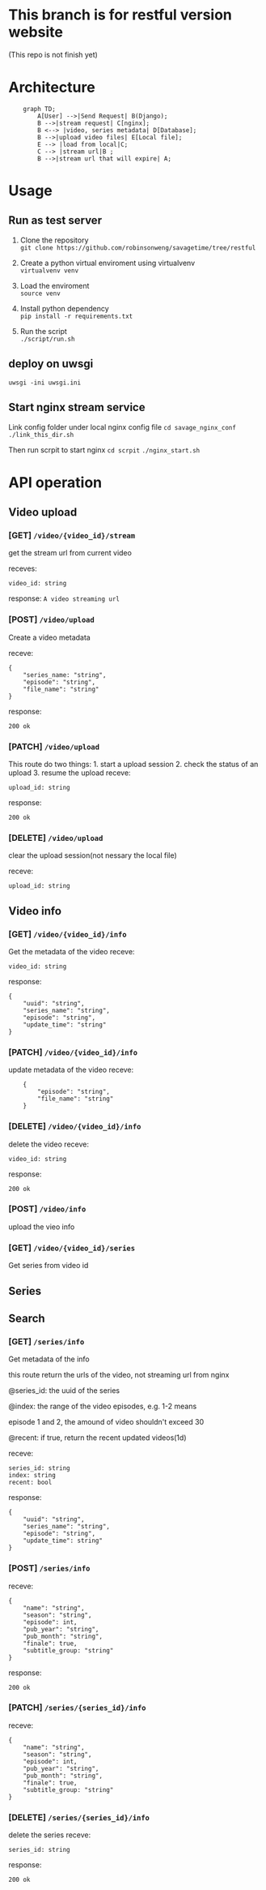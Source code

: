 # This branch is for restful version website

(This repo is not finish yet)

# Architecture

```mermaid
    graph TD;
        A[User] -->|Send Request| B(Django);
        B -->|stream request| C[nginx];
        B <--> |video, series metadata| D[Database];
        B -->|upload video files| E[Local file];
        E --> |load from local|C;
        C --> |stream url|B ;
        B -->|stream url that will expire| A;
```

# Usage

## Run as test server

1. Clone the repository<br>
`git clone https://github.com/robinsonweng/savagetime/tree/restful`

2. Create a python virtual enviroment using virtualvenv<br>
`virtualvenv venv`

3. Load the enviroment<br>
`source venv`

4. Install python dependency<br>
`pip install -r requirements.txt`

5. Run the script<br>
`./script/run.sh`

## deploy on uwsgi
`uwsgi -ini uwsgi.ini`


## Start nginx stream service

Link config folder under local nginx config file
`cd savage_nginx_conf`
`./link_this_dir.sh`

Then run scrpit to start nginx
`cd scrpit`
`./nginx_start.sh`


# API operation

## Video upload

### [GET]  `/video/{video_id}/stream`
get the stream url from current video

receves:
```
video_id: string
```
response:
`A video streaming url`


### [POST] `/video/upload`
Create a video metadata

receve:
```
{
    "series_name: "string",
    "episode": "string",
    "file_name": "string"
}
```
response:
```
200 ok
```

### [PATCH] `/video/upload`
This route do two things: 1. start a upload session 2. check the status of an upload 3. resume the upload
receve:
```
upload_id: string
```

response:
```
200 ok
```

### [DELETE] `/video/upload`
clear the upload session(not nessary the local file)

receve:
```
upload_id: string
```

## Video info

### [GET] `/video/{video_id}/info`
Get the metadata of the video
receve:
```
video_id: string
```
response:
```
{
    "uuid": "string",
    "series_name": "string",
    "episode": "string",
    "update_time": "string"
}
```

### [PATCH] `/video/{video_id}/info`
update metadata of the video
receve:
```
    {
        "episode": "string",
        "file_name": "string"
    }
```

### [DELETE] `/video/{video_id}/info`
delete the video
receve:
```
video_id: string
```

response:
```
200 ok
```

### [POST] `/video/info`
upload the vieo info

### [GET] `/video/{video_id}/series`
Get series from video id

## Series


## Search

### [GET] `/series/info`
Get metadata of the info

this route return the urls of the video, not streaming url from nginx

@series_id: the uuid of the series

@index: the range of the video episodes, e.g. 1-2 means

episode 1 and 2, the amound of video shouldn't exceed 30

@recent: if true, return the recent updated videos(1d)

receve:
```
series_id: string
index: string
recent: bool
```

response:
```
{
    "uuid": "string",
    "series_name": "string",
    "episode": "string",
    "update_time": string"
}
```

### [POST] `/series/info`
receve:
```
{
    "name": "string",
    "season": "string",
    "episode": int,
    "pub_year": "string",
    "pub_month": "string",
    "finale": true,
    "subtitle_group: "string"
}
```
response:
```
200 ok
```

### [PATCH] `/series/{series_id}/info`
receve:
```
{
    "name": "string",
    "season": "string",
    "episode": int,
    "pub_year": "string",
    "pub_month": "string",
    "finale": true,
    "subtitle_group: "string"
}
```


### [DELETE] `/series/{series_id}/info`
delete the series
receve: 
```
series_id: string
```

response:
```
200 ok
```